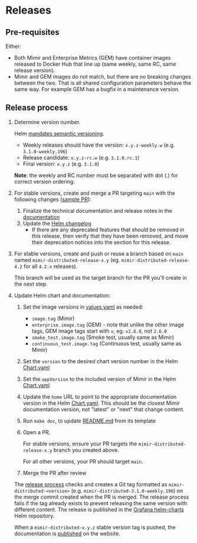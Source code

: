 # Releases

## Pre-requisites

Either:

- Both Mimir and Enterprise Metrics (GEM) have container images released to Docker Hub that line up (same weekly, same RC, same release version).
- Mimir and GEM images do not match, but there are no breaking changes between the two. That is all shared configuration parameters behave the same way. For example GEM has a bugfix in a maintenance version.

## Release process

1. Determine version number.

   Helm [mandates semantic versioning](https://helm.sh/docs/topics/charts/#the-chartyaml-file).

   - Weekly releases should have the version: `x.y.z-weekly.w` (e.g. `3.1.0-weekly.196`)
   - Release candidate: `x.y.z-rc.w` (e.g. `3.1.0.rc.1`)
   - Final version: `x.y.z` (e.g. `3.1.0`)

   **Note**: the weekly and RC number must be separated with dot (.) for correct version ordering.

1. For stable versions, create and merge a PR targeting `main` with the following changes ([sample PR](https://github.com/grafana/mimir/pull/4268)):

   1. Finalize the technical documentation and release notes in the [documentation](https://github.com/grafana/mimir/tree/main/docs/sources/helm-charts/mimir-distributed)
   1. Update the [Helm changelog](https://github.com/grafana/mimir/blob/main/operations/helm/charts/mimir-distributed/CHANGELOG.md)
      - If there are any deprecated features that should be removed in this release, then verify that they have been removed, and move their deprecation notices into the section for this release.

1. For stable versions, create and push or reuse a branch based on `main` named `mimir-distributed-release-x.y` (eg. `mimir-distributed-release-4.2` for all `4.2.x` releases).

   This branch will be used as the target branch for the PR you'll create in the next step.

1. Update Helm chart and documentation:

   1. Set the image versions in [values.yaml](https://github.com/grafana/mimir/blob/main/operations/helm/charts/mimir-distributed/values.yaml) as needed:
      - `image.tag` (Mimir)
      - `enterprise.image.tag` (GEM) - note that unlike the other image tags, GEM image tags start with `v`, eg. `v2.6.0`, not `2.6.0`
      - `smoke_test.image.tag` (Smoke test, usually same as Mimir)
      - `continuous_test.image.tag` (Continuous test, usually same as Mimir)
   1. Set the `version` to the desired chart version number in the Helm [Chart.yaml](https://github.com/grafana/mimir/blob/main/operations/helm/charts/mimir-distributed/Chart.yaml)
   1. Set the `appVersion` to the included version of Mimir in the Helm [Chart.yaml](https://github.com/grafana/mimir/blob/main/operations/helm/charts/mimir-distributed/Chart.yaml)
   1. Update the `home` URL to point to the appropriate documentation version in the Helm [Chart.yaml](https://github.com/grafana/mimir/blob/main/operations/helm/charts/mimir-distributed/Chart.yaml). This should be the closest Mimir documentation version, not "latest" or "next" that change content.
   1. Run `make doc`, to update [README.md](https://github.com/grafana/mimir/blob/main/operations/helm/charts/mimir-distributed/README.md) from its template
   1. Open a PR.

      For stable versions, ensure your PR targets the `mimir-distributed-release-x.y` branch you created above.

      For all other versions, your PR should target `main`.

   1. Merge the PR after review

   The [release process](https://github.com/grafana/mimir/blob/main/.github/workflows/helm-release.yaml) checks and creates a Git tag formatted as `mimir-distributed-<version>` (e.g. `mimir-distributed-3.1.0-weekly.196`) on the merge commit created when the PR is merged. The release process fails if the tag already exists to prevent releasing the same version with different content. The release is published in the [Grafana helm-charts](https://grafana.github.io/helm-charts/) Helm repository.

   When a `mimir-distributed-x.y.z` stable version tag is pushed, the documentation is [published](https://github.com/grafana/mimir/blob/main/.github/workflows/publish-technical-documentation-release-helm-charts.yml) on the website.
